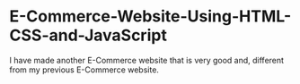 # E-Commerce-Website-Using-HTML-CSS-and-JavaScript
I have made another E-Commerce website that is very good and, different from my previous E-Commerce website.
